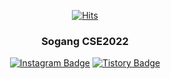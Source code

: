 <div align=center>

[![Hits](https://hits.seeyoufarm.com/api/count/incr/badge.svg?url=https%3A%2F%2Fgithub.com%2Fmg-princess&count_bg=%2379C83D&title_bg=%23555555&icon=&icon_color=%23E7E7E7&title=hits&edge_flat=false)](https://hits.seeyoufarm.com)

### Sogang CSE2022


[![Instagram Badge](https://img.shields.io/badge/-Instagram-dd2a7b?style=flat-square&logo=instagram&logoColor=white&link=https://https://www.instagram.com/mg_princes.s/)](https://www.instagram.com/mg_princes.s/) 
[![Tistory Badge](https://img.shields.io/badge/Tistory-000000?style=flat-square&logo=tistory&logoColor=white&link=https://mg-princess.tistory.com/)](https://mg-princess.tistory.com/)
</div>
